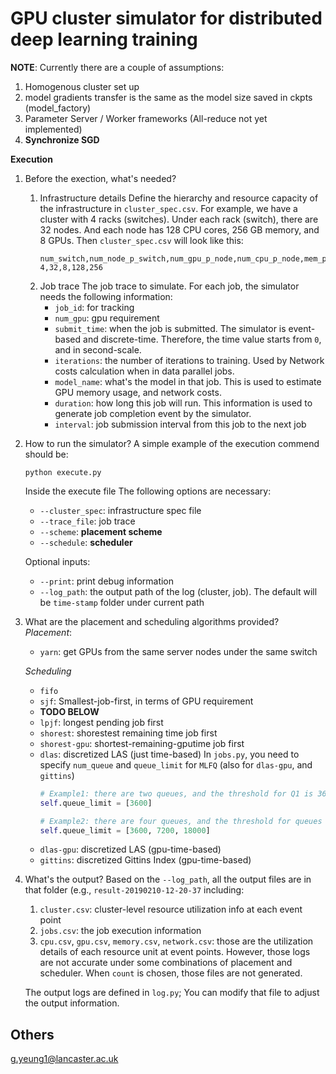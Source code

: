 GPU cluster simulator for distributed deep learning training
===
**NOTE**: Currently there are a couple of assumptions:
1. Homogenous cluster set up
2. model gradients transfer is the same as the model size saved in ckpts (model_factory)
3. Parameter Server / Worker frameworks (All-reduce not yet implemented)
4. **Synchronize SGD**

**Execution**
1. Before the exection, what's needed?
    1. Infrastructure details
    Define the hierarchy and resource capacity of the infrastructure in ``cluster_spec.csv``. For example, we have a cluster with 4 racks (switches). Under each rack (switch), there are 32 nodes. And each node has 128 CPU cores, 256 GB memory, and 8 GPUs. Then ``cluster_spec.csv`` will look like this:
        ```csv
        num_switch,num_node_p_switch,num_gpu_p_node,num_cpu_p_node,mem_p_node
        4,32,8,128,256
        ```
    2. Job trace
    The job trace to simulate. For each job, the simulator needs the following information:
       * ``job_id``: for tracking
       * ``num_gpu``: gpu requirement
       * ``submit_time``: when the job is submitted. The simulator is event-based and discrete-time. Therefore, the time value starts from ``0``, and in second-scale.
       * ``iterations``: the number of iterations to training. Used by Network costs calculation when in data parallel jobs.
       * ``model_name``: what's the model in that job. This is used to estimate GPU memory usage, and network costs.
       * ``duration``: how long this job will run. This information is used to generate job completion event by the simulator.
       * ``interval``: job submission interval from this job to the next job
    

3. How to run the simulator?
    A simple example of the execution commend should be:
    ```
    python execute.py
    ```
    Inside the execute file The following options are necessary:
    * ``--cluster_spec``: infrastructure spec file
    * ``--trace_file``: job trace
    * ``--scheme``: **placement scheme**
    * ``--schedule``: **scheduler**

    Optional inputs:
    * ``--print``: print debug information
    * ``--log_path``: the output path of the log (cluster, job). The default will be ``time-stamp`` folder under current path

4. What are the placement and scheduling algorithms provided?
    *Placement*: 
    * ``yarn``: get GPUs from the same server nodes under the same switch

    *Scheduling*
    * ``fifo``
    * ``sjf``: Smallest-job-first, in terms of GPU requirement
    * **TODO BELOW**
    * ``lpjf``: longest pending job first
    * ``shorest``: shorestest remaining time job first
    * ``shorest-gpu``: shortest-remaining-gputime job first
    * ``dlas``: discretized LAS (just time-based)
        In ``jobs.py``,  you need to specify ``num_queue`` and ``queue_limit`` for ``MLFQ`` (also for ``dlas-gpu``, and ``gittins``)
        ```python
        # Example1: there are two queues, and the threshold for Q1 is 3600 seconds
        self.queue_limit = [3600]

        # Example2: there are four queues, and the threshold for queues is 3600, 7200, 18000 seconds
        self.queue_limit = [3600, 7200, 18000]
        ```
    * ``dlas-gpu``: discretized LAS (gpu-time-based)
    * ``gittins``: discretized Gittins Index (gpu-time-based)


5. What's the output?
    Based on the ``--log_path``, all the output files are in that folder (e.g., ``result-20190210-12-20-37`` including:
    1. ``cluster.csv``: cluster-level resource utilization info at each event point
    2. ``jobs.csv``: the job execution information
    3. ``cpu.csv``, ``gpu.csv``, ``memory.csv``, ``network.csv``: those are the utilization details of each resource unit at event points. However, those logs are not accurate under some combinations of placement and scheduler. When ``count`` is chosen, those files are not generated.

    The output logs are defined in ``log.py``; You can modify that file to adjust the output information.


Others
--------------
g.yeung1@lancaster.ac.uk